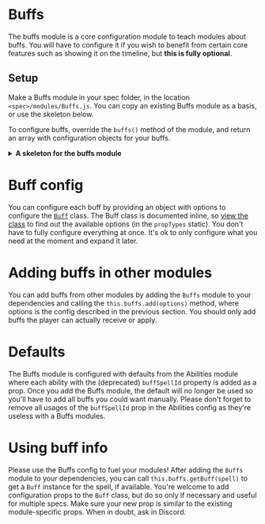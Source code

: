 # Buffs

The buffs module is a core configuration module to teach modules about buffs. You will have to configure it if you wish to benefit from certain core features such as showing it on the timeline, but **this is fully optional**.

## Setup

Make a Buffs module in your spec folder, in the location `<spec>/modules/Buffs.js`. You can copy an existing Buffs module as a basis, or use the skeleton below.

To configure buffs, override the `buffs()` method of the module, and return an array with configuration objects for your buffs.

<details>
  <summary>
    <strong>
     A skeleton for the buffs module
    </strong>
  </summary>

```jsx
import SPELLS from 'common/SPELLS';
import BLOODLUST_BUFFS from 'game/BLOODLUST_BUFFS';
import CoreBuffs from 'parser/core/modules/Buffs';

class Buffs extends CoreBuffs {
  buffs() {
    const combatant = this.selectedCombatant;

    return [
      {
        spellId: SPELLS.BESTIAL_WRATH.id,
        timelineHightlight: true,
      },
    ];
  }
}

export default Buffs;
```

</details>

# Buff config

You can configure each buff by providing an object with options to configure the [`Buff`](../src/parser/core/modules/Buff.js) class. The Buff class is documented inline, so [view the class](../src/parser/core/modules/Buff.js) to find out the available options (in the `propTypes` static). You don't have to fully configure everything at once. It's ok to only configure what you need at the moment and expand it later.

# Adding buffs in other modules

You can add buffs from other modules by adding the `Buffs` module to your dependencies and calling the `this.buffs.add(options)` method, where options is the config described in the previous section. You should only add buffs the player can actually receive or apply.

# Defaults

The Buffs module is configured with defaults from the Abilities module where each ability with the (deprecated) `buffSpellId` property is added as a prop. Once you add the Buffs module, the default will no longer be used so you'll have to add all buffs you could want manually. Please don't forget to remove all usages of the `buffSpellId` prop in the Abilities config as they're useless with a Buffs modules.

# Using buff info

Please use the Buffs config to fuel your modules! After adding the `Buffs` module to your dependencies, you can call `this.buffs.getBuff(spell)` to get a `Buff` instance for the spell, if available. You're welcome to add configuration props to the `Buff` class, but do so only if necessary and useful for multiple specs. Make sure your new prop is similar to the existing module-specific props. When in doubt, ask in Discord.
